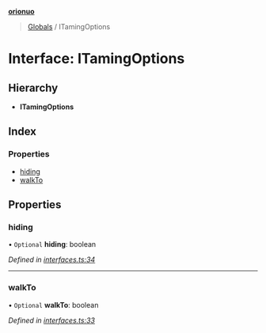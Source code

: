 **[orionuo](../README.md)**

> [Globals](../globals.md) / ITamingOptions

# Interface: ITamingOptions

## Hierarchy

* **ITamingOptions**

## Index

### Properties

* [hiding](itamingoptions.md#hiding)
* [walkTo](itamingoptions.md#walkto)

## Properties

### hiding

• `Optional` **hiding**: boolean

*Defined in [interfaces.ts:34](https://github.com/msviha/orionuo/blob/7fb91e0/src/interfaces.ts#L34)*

___

### walkTo

• `Optional` **walkTo**: boolean

*Defined in [interfaces.ts:33](https://github.com/msviha/orionuo/blob/7fb91e0/src/interfaces.ts#L33)*
